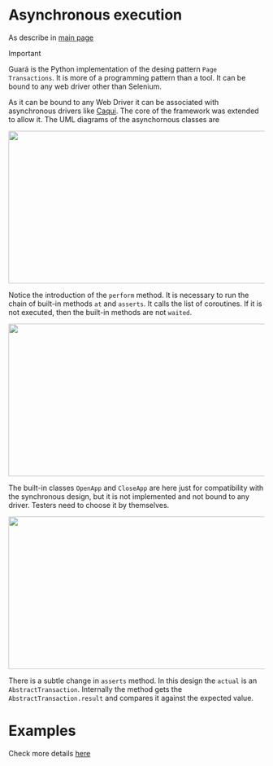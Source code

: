 # Asynchronous execution
As describe in [main page](https://github.com/douglasdcm/guara?tab=readme-ov-file#introduction)

> [!IMPORTANT]
> Guará is the Python implementation of the desing pattern `Page Transactions`. It is more of a programming pattern than a tool. It can be bound to any web driver other than Selenium.

As it can be bound to any Web Driver it can be associated with asynchronous drivers like [Caqui](https://github.com/douglasdcm/caqui). The core of the framework was extended to allow it. The UML diagrams of the asynchornous classes are

<p align="center">
    <img src="https://github.com/douglasdcm/guara/blob/main/guara/asynchronous/images/uml_application.png?raw=true" width="800" height="300" />
</p>

Notice the introduction of the `perform` method. It is necessary to run the chain of built-in methods `at` and `asserts`. It calls the list of coroutines. If it is not executed, then the built-in methods are not `waited`.

<p align="center">
    <img src="https://github.com/douglasdcm/guara/blob/main/guara/asynchronous/images/uml_abstract_transaction.png?raw=true" width="600" height="300" />
</p>

The built-in classes `OpenApp` and `CloseApp` are here just for compatibility with the synchronous design, but it is not implemented and not bound to any driver. Testers need to choose it by themselves.

<p align="center">
    <img src="https://github.com/douglasdcm/guara/blob/main/guara/asynchronous/images/uml_iassertion.png?raw=true" width="800" height="300" />
</p>

There is a subtle change in `asserts` method. In this design the `actual` is an `AbstractTransaction`. Internally the method gets the `AbstractTransaction.result` and compares it against the expected value.

# Examples

Check more details [here](https://github.com/douglasdcm/guara/blob/main/tests/web_ui_caqui_async/asynchronouos/test_async.py) 